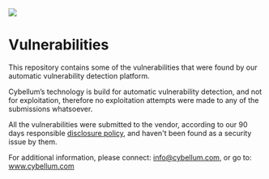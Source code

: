 <img src="https://image.ibb.co/gPt3Kn/small_dark_logo.png"/>

# Vulnerabilities 

This repository contains some of the vulnerabilities that were found by our automatic vulnerability detection platform.

Cybellum’s technology is build for automatic vulnerability detection, and not for exploitation, therefore no exploitation attempts were made to any of the submissions whatsoever.

All the vulnerabilities were submitted to the vendor, according to our 90 days responsible [disclosure policy](https://cybellum.com/disclosure-policy/), and haven't been found as a security issue by them.

For additional information, please connect: info@cybellum.com, or go to: www.cybellum.com
